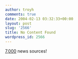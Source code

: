 ```yaml
---
author: troyh
comments: true
date: 2004-02-13 03:32:33+00:00
layout: post
slug: '2566'
title: No Content Found
wordpress_id: 2566
---
```


[7,000](http://mywireservice.com) news sources!
